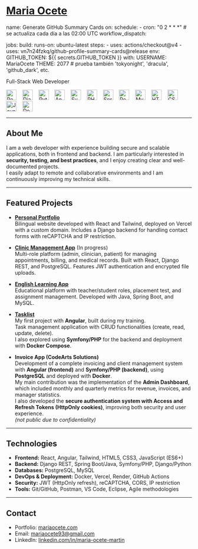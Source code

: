 
# [Maria Ocete](https://mariaocete.com/)

name: Generate GitHub Summary Cards
on:
  schedule:
    - cron: "0 2 * * *"   # se actualiza cada día a las 02:00 UTC
  workflow_dispatch:

jobs:
  build:
    runs-on: ubuntu-latest
    steps:
      - uses: actions/checkout@v4
      - uses: vn7n24fzkq/github-profile-summary-cards@release
        env:
          GITHUB_TOKEN: ${{ secrets.GITHUB_TOKEN }}
        with:
          USERNAME: MariaOcete
          THEME: 2077   # prueba también 'tokyonight', 'dracula', 'github_dark', etc.


Full-Stack Web Developer  

<p align="left">
  <img src="https://cdn.jsdelivr.net/gh/devicons/devicon@latest/icons/react/react-original.svg" alt="React" title="React" height="28" />
  &nbsp;&nbsp;
  <img src="https://cdn.jsdelivr.net/gh/devicons/devicon@latest/icons/django/django-plain.svg" alt="Django" title="Django" height="28" />
  &nbsp;&nbsp;
  <img src="https://cdn.jsdelivr.net/gh/devicons/devicon@latest/icons/python/python-original.svg" alt="Python" title="Python" height="28" />
  &nbsp;&nbsp;
  <img src="https://cdn.jsdelivr.net/gh/devicons/devicon@latest/icons/angularjs/angularjs-original.svg" alt="Angular" title="Angular" height="28" />
  &nbsp;&nbsp;
  <img src="https://cdn.jsdelivr.net/gh/devicons/devicon@latest/icons/symfony/symfony-original.svg" alt="Symfony" title="Symfony" height="28" />
  &nbsp;&nbsp;
  <img src="https://cdn.jsdelivr.net/gh/devicons/devicon@latest/icons/php/php-original.svg" alt="PHP" title="PHP" height="28" />
  &nbsp;&nbsp;
  <img src="https://cdn.jsdelivr.net/gh/devicons/devicon@latest/icons/spring/spring-original.svg" alt="Spring" title="Spring" height="28" />
  &nbsp;&nbsp;
  <img src="https://cdn.jsdelivr.net/gh/devicons/devicon@latest/icons/postgresql/postgresql-original.svg" alt="PostgreSQL" title="PostgreSQL" height="28" />
  &nbsp;&nbsp;
  <img src="https://cdn.jsdelivr.net/gh/devicons/devicon@latest/icons/mysql/mysql-original.svg" alt="MySQL" title="MySQL" height="28" />
  &nbsp;&nbsp;
  <img src="https://cdn.jsdelivr.net/gh/devicons/devicon@latest/icons/html5/html5-original.svg" alt="HTML5" title="HTML5" height="28" />
  &nbsp;&nbsp;
  <img src="https://cdn.jsdelivr.net/gh/devicons/devicon@latest/icons/css3/css3-original.svg" alt="CSS3" title="CSS3" height="28" />
  &nbsp;&nbsp;
  <img src="https://cdn.jsdelivr.net/gh/devicons/devicon@latest/icons/javascript/javascript-original.svg" alt="JavaScript" title="JavaScript" height="28" />
  &nbsp;&nbsp;
  <img src="https://cdn.jsdelivr.net/gh/devicons/devicon@latest/icons/docker/docker-original.svg" alt="Docker" title="Docker" height="28" />
</p>


---

## About Me
I am a web developer with experience building secure and scalable applications, both in frontend and backend. I am particularly interested in **security, testing, and best practices**, and I enjoy creating clear and well-documented projects.  
I easily adapt to remote and collaborative environments and I am continuously improving my technical skills.  

---

## Featured Projects

- **[Personal Portfolio](https://github.com/MariaOcete/Portfolio-readme)**  
  Bilingual website developed with React and Tailwind, deployed on Vercel with a custom domain. Includes a Django backend for handling contact forms with reCAPTCHA and IP restriction.  

- **[Clinic Management App](https://github.com/MariaOcete/clinics-app)**  (In progress)  
  Multi-role platform (admin, clinician, patient) for managing appointments, billing, and medical records. Built with React, Django REST, and PostgreSQL. Features JWT authentication and encrypted file uploads.  

- **[English Learning App](https://github.com/MariaOcete/english_web-readme/blob/main/README.md)**  
  Educational platform with teacher/student roles, placement test, and assignment management. Developed with Java, Spring Boot, and MySQL.  

- **[Tasklist](https://github.com/MariaOcete/TaskList)**  
  My first project with **Angular**, built during my training.  
  Task management application with CRUD functionalities (create, read, update, delete).  
  I also explored using **Symfony/PHP** for the backend and deployment with **Docker Compose**.  

- **Invoice App (CodeArts Solutions)**  
  Development of a complete invoicing and client management system with **Angular (frontend)** and **Symfony/PHP (backend)**, using **PostgreSQL** and deployed with **Docker**.  
  My main contribution was the implementation of the **Admin Dashboard**, which included monthly and quarterly metrics for revenue, invoices, and manager statistics.  
  I also developed the **secure authentication system with Access and Refresh Tokens (HttpOnly cookies)**, improving both security and user experience.  
  *(not public due to confidentiality)*  

---

## Technologies

- **Frontend:** React, Angular, Tailwind, HTML5, CSS3, JavaScript (ES6+)  
- **Backend:** Django REST, Spring Boot/Java, Symfony/PHP, Django/Python  
- **Databases:** PostgreSQL, MySQL  
- **DevOps & Deployment:** Docker, Vercel, Render, GitHub Actions  
- **Security:** JWT (HttpOnly refresh), reCAPTCHA, CORS, IP restriction  
- **Tools:** Git/GitHub, Postman, VS Code, Eclipse, Agile methodologies  

---

## Contact
- Portfolio: [mariaocete.com](https://mariaocete.com/)
- Email: mariaocete93@gmail.com  
- LinkedIn: [linkedin.com/in/maria-ocete-martin](https://www.linkedin.com/in/maria-ocete-martin/)  


